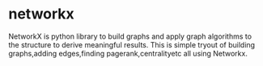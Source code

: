# networkx

NetworkX is python library to build graphs and apply graph algorithms to the structure to derive meaningful results.
This is simple tryout of building graphs,adding edges,finding pagerank,centralityetc all using Networkx.
